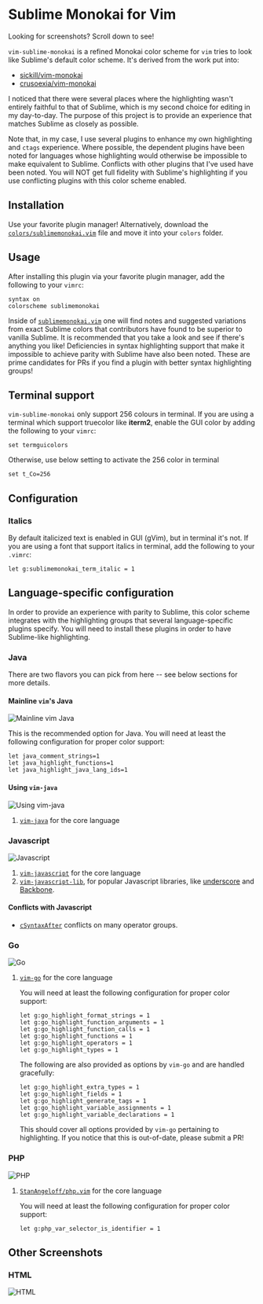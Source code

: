 # Sublime Monokai for Vim

Looking for screenshots? Scroll down to see!

`vim-sublime-monokai` is a refined Monokai color scheme for `vim` tries to look
like Sublime's default color scheme. It's derived from the work put into:

* [sickill/vim-monokai](https://github.com/sickill/vim-monokai)
* [crusoexia/vim-monokai](https://github.com/crusoexia/vim-monokai)

I noticed that there were several places where the highlighting wasn't entirely
faithful to that of Sublime, which is my second choice for editing in my
day-to-day. The purpose of this project is to provide an experience that
matches Sublime as closely as possible.

Note that, in my case, I use several plugins to enhance my own highlighting and
`ctags` experience. Where possible, the dependent plugins have been noted for
languages whose highlighting would otherwise be impossible to make equivalent
to Sublime. Conflicts with other plugins that I've used have been noted. You
will NOT get full fidelity with Sublime's highlighting if you use conflicting
plugins with this color scheme enabled.

## Installation

Use your favorite plugin manager! Alternatively, download the
[`colors/sublimemonokai.vim`](https://raw.githubusercontent.com/erichdongubler/vim-sublime-monokai/master/colors/sublimemonokai.vim)
file and move it into your `colors` folder.

## Usage

After installing this plugin via your favorite plugin manager, add the
following to your `vimrc`:

```viml
syntax on
colorscheme sublimemonokai
```

Inside of [`sublimemonokai.vim`](./colors/sublimemonokai.vim) one will find
notes and suggested variations from exact Sublime colors that contributors have
found to be superior to vanilla Sublime. It is recommended that you take a look
and see if there's anything you like! Deficiencies in syntax highlighting
support that make it impossible to achieve parity with Sublime have also been
noted. These are prime candidates for PRs if you find a plugin with better
syntax highlighting groups!

## Terminal support

`vim-sublime-monokai` only support 256 colours in terminal. If you are using a
terminal which support truecolor like **iterm2**, enable the GUI color by
adding the following to your `vimrc`:

```viml
set termguicolors
```

Otherwise, use below setting to activate the 256 color in terminal

```viml
set t_Co=256
```

## Configuration

### Italics

By default italicized text is enabled in GUI (gVim), but in terminal it's not.
If you are using a font that support italics in terminal, add the following
to your `.vimrc`:

```viml
let g:sublimemonokai_term_italic = 1
```

## Language-specific configuration

In order to provide an experience with parity to Sublime, this color scheme
integrates with the highlighting groups that several language-specific plugins
specify. You will need to install these plugins in order to have Sublime-like
highlighting.

### Java

There are two flavors you can pick from here -- see below sections for more
details.

#### Mainline `vim`'s Java

![Mainline `vim` Java](screenshots/java-vim-mainline.png)

This is the recommended option for Java. You will need at least the following
configuration for proper color support:

```viml
let java_comment_strings=1
let java_highlight_functions=1
let java_highlight_java_lang_ids=1
```

#### Using `vim-java`

![Using `vim-java`](screenshots/java-vim-java.png)

1. [`vim-java`](https://github.com/rudes/vim-java) for the core language

### Javascript

![Javascript](screenshots/javascript.png)

1. [`vim-javascript`](https://github.com/pangloss/vim-javascript) for the core
    language
2. [`vim-javascript-lib`](https://github.com/crusoexia/vim-javascript-lib), for
    popular Javascript libraries, like [underscore](http://underscorejs.org/)
    and [Backbone](http://backbonejs.org/).

#### Conflicts with Javascript

* [`cSyntaxAfter`](https://github.com/vim-scripts/cSyntaxAfter) conflicts on
    many operator groups.

### Go

![Go](screenshots/go.png)

1. [`vim-go`](https://github.com/fatih/vim-go) for the core language

    You will need at least the following configuration for proper color
    support:

    ```viml
    let g:go_highlight_format_strings = 1
    let g:go_highlight_function_arguments = 1
    let g:go_highlight_function_calls = 1
    let g:go_highlight_functions = 1
    let g:go_highlight_operators = 1
    let g:go_highlight_types = 1
    ```

    The following are also provided as options by `vim-go` and are handled
    gracefully:

    ```viml
    let g:go_highlight_extra_types = 1
    let g:go_highlight_fields = 1
    let g:go_highlight_generate_tags = 1
    let g:go_highlight_variable_assignments = 1
    let g:go_highlight_variable_declarations = 1
    ```

    This should cover all options provided by `vim-go` pertaining to
    highlighting. If you notice that this is out-of-date, please submit a PR!

### PHP

![PHP](screenshots/php.png)

1. [`StanAngeloff/php.vim`](https://github.com/StanAngeloff/php.vim) for the
    core language

    You will need at least the following configuration for proper color
    support:

    ```viml
    let g:php_var_selector_is_identifier = 1
    ```

## Other Screenshots

### HTML

![HTML](screenshots/html.png)

